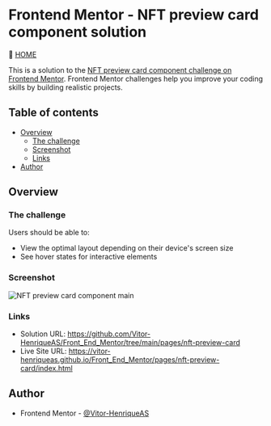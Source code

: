 # Frontend Mentor - NFT preview card component solution

🔗 [HOME](https://github.com/Vitor-HenriqueAS/Front_End_Mentor)

This is a solution to the [NFT preview card component challenge on Frontend Mentor](https://www.frontendmentor.io/challenges/nft-preview-card-component-SbdUL_w0U). Frontend Mentor challenges help you improve your coding skills by building realistic projects. 

## Table of contents

- [Overview](#overview)
  - [The challenge](#the-challenge)
  - [Screenshot](#screenshot)
  - [Links](#links)
- [Author](#author)

## Overview

### The challenge

Users should be able to:

- View the optimal layout depending on their device's screen size
- See hover states for interactive elements

### Screenshot

![NFT preview card component main](https://user-images.githubusercontent.com/92743903/183314347-2d7b44ba-7c79-43de-90f6-3463a09b7e12.png)

### Links

- Solution URL: https://github.com/Vitor-HenriqueAS/Front_End_Mentor/tree/main/pages/nft-preview-card
- Live Site URL: https://vitor-henriqueas.github.io/Front_End_Mentor/pages/nft-preview-card/index.html

## Author

- Frontend Mentor - [@Vitor-HenriqueAS](https://www.frontendmentor.io/profile/Vitor-HenriqueAS)
